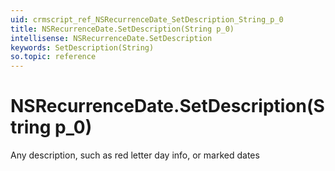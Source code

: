 ```yaml
---
uid: crmscript_ref_NSRecurrenceDate_SetDescription_String_p_0
title: NSRecurrenceDate.SetDescription(String p_0)
intellisense: NSRecurrenceDate.SetDescription
keywords: SetDescription(String)
so.topic: reference
---
```


# NSRecurrenceDate.SetDescription(String p_0)

Any description, such as red letter day info, or marked dates

